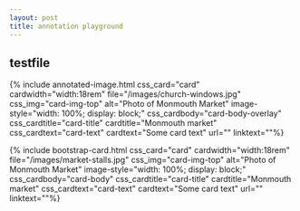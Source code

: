 ```yaml
---
layout: post
title: annotation playground
---
```


## testfile

{% include annotated-image.html css_card="card" cardwidth="width:18rem" 
file="/images/church-windows.jpg" 
css_img="card-img-top"
alt="Photo of Monmouth Market"
image-style="width: 100%; display: block;"
css_cardbody="card-body-overlay"
css_cardtitle="card-title"
cardtitle="Monmouth market"
css_cardtext="card-text"
cardtext="Some card text"
url=""
linktext=""%}

{% include bootstrap-card.html css_card="card" cardwidth="width:18rem" 
file="/images/market-stalls.jpg" 
css_img="card-img-top"
alt="Photo of Monmouth Market"
image-style="width: 100%; display: block;"
css_cardbody="card-body"
css_cardtitle="card-title"
cardtitle="Monmouth market"
css_cardtext="card-text"
cardtext="Some card text"
url=""
linktext=""%}
